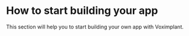<!-- vox.rank: 3 -->
# How to start building your app
This section will help you to start building your own app with Voximplant.